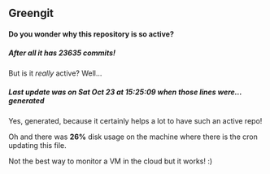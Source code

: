 ## Greengit

#### Do you wonder why this repository is so active?

##### After all it has 23635 commits!

But is it *really* active? Well...

##### Last update was on Sat Oct 23 at 15:25:09 when those lines were... generated

Yes, generated, because it certainly helps a lot to have such an active repo!

Oh and there was **26%** disk usage on the machine
where there is the cron updating this file.

Not the best way to monitor a VM in the cloud but it works! :)
